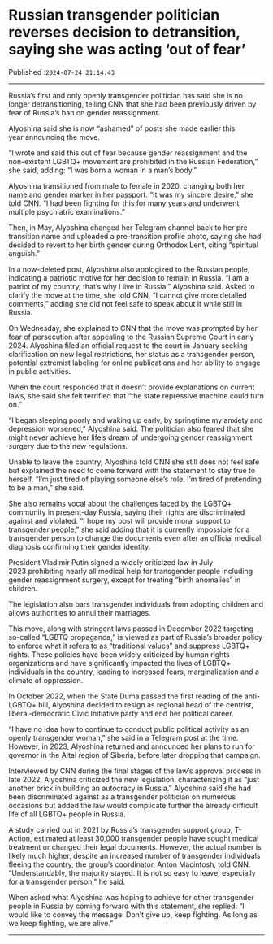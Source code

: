 # Russian transgender politician reverses decision to detransition, saying she was acting ‘out of fear’

Published :`2024-07-24 21:14:43`

---

Russia’s first and only openly transgender politician has said she is no longer detransitioning, telling CNN that she had been previously driven by fear of Russia’s ban on gender reassignment.

Alyoshina said she is now “ashamed” of posts she made earlier this year announcing the move.

“I wrote and said this out of fear because gender reassignment and the non-existent LGBTQ+ movement are prohibited in the Russian Federation,” she said, adding: “I was born a woman in a man’s body.”

Alyoshina transitioned from male to female in 2020, changing both her name and gender marker in her passport. “It was my sincere desire,” she told CNN. “I had been fighting for this for many years and underwent multiple psychiatric examinations.”

Then, in May, Alyoshina changed her Telegram channel back to her pre-transition name and uploaded a pre-transition profile photo, saying she had decided to revert to her birth gender during Orthodox Lent, citing “spiritual anguish.”

In a now-deleted post, Alyoshina also apologized to the Russian people, indicating a patriotic motive for her decision to remain in Russia. “I am a patriot of my country, that’s why I live in Russia,” Alyoshina said. Asked to clarify the move at the time, she told CNN, “I cannot give more detailed comments,” adding she did not feel safe to speak about it while still in Russia.

On Wednesday, she explained to CNN that the move was prompted by her fear of persecution after appealing to the Russian Supreme Court in early 2024. Alyoshina filed an official request to the court in January seeking clarification on new legal restrictions, her status as a transgender person, potential extremist labeling for online publications and her ability to engage in public activities.

When the court responded that it doesn’t provide explanations on current laws, she said she felt terrified that “the state repressive machine could turn on.”

“I began sleeping poorly and waking up early, by springtime my anxiety and depression worsened,” Alyoshina said. The politician also feared that she might never achieve her life’s dream of undergoing gender reassignment surgery due to the new regulations.

Unable to leave the country, Alyoshina told CNN she still does not feel safe but explained the need to come forward with the statement to stay true to herself. “I’m just tired of playing someone else’s role. I’m tired of pretending to be a man,” she said.

She also remains vocal about the challenges faced by the LGBTQ+ community in present-day Russia, saying their rights are discriminated against and violated. “I hope my post will provide moral support to transgender people,” she said adding that it is currently impossible for a transgender person to change the documents even after an official medical diagnosis confirming their gender identity.

President Vladimir Putin signed a widely criticized law in July 2023 prohibiting nearly all medical help for transgender people including gender reassignment surgery, except for treating “birth anomalies” in children.

The legislation also bars transgender individuals from adopting children and allows authorities to annul their marriages.

This move, along with stringent laws passed in December 2022 targeting so-called “LGBTQ propaganda,” is viewed as part of Russia’s broader policy to enforce what it refers to as “traditional values” and suppress LGBTQ+ rights. These policies have been widely criticized by human rights organizations and have significantly impacted the lives of LGBTQ+ individuals in the country, leading to increased fears, marginalization and a climate of oppression.

In October 2022, when the State Duma passed the first reading of the anti-LGBTQ+ bill, Alyoshina decided to resign as regional head of the centrist, liberal-democratic Civic Initiative party and end her political career.

“I have no idea how to continue to conduct public political activity as an openly transgender woman,” she said in a Telegram post at the time. However, in 2023, Alyoshina returned and announced her plans to run for governor in the Altai region of Siberia, before later dropping that campaign.

Interviewed by CNN during the final stages of the law’s approval process in late 2022, Alyoshina criticized the new legislation, characterizing it as “just another brick in building an autocracy in Russia.” Alyoshina said she had been discriminated against as a transgender politician on numerous occasions but added the law would complicate further the already difficult life of all LGBTQ+ people in Russia.

A study carried out in 2021 by Russia’s transgender support group, T-Action, estimated at least 30,000 transgender people have sought medical treatment or changed their legal documents. However, the actual number is likely much higher, despite an increased number of transgender individuals fleeing the country, the group’s coordinator, Anton Macintosh, told CNN. “Understandably, the majority stayed. It is not so easy to leave, especially for a transgender person,” he said.

When asked what Alyoshina was hoping to achieve for other transgender people in Russia by coming forward with this statement, she replied: “I would like to convey the message: Don’t give up, keep fighting. As long as we keep fighting, we are alive.”

---

